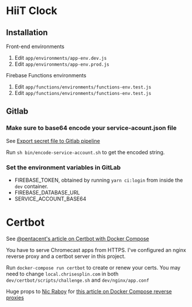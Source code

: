 # HiiT Clock

## Installation

Front-end environments

1. Edit `app/environments/app-env.dev.js`
2. Edit `app/environments/app-env.prod.js`

Firebase Functions environments

1. Edit `app/functions/environments/functions-env.test.js`
2. Edit `app/functions/environments/functions-env.test.js`

## Gitlab

### Make sure to base64 encode your service-acount.json file

See [Export secret file to Gitlab pipeline](https://medium.com/@michalkalita/export-secret-file-to-gitlab-pipeline-75789eee35bd)

Run `sh bin/encode-service-account.sh` to get the encoded string.

### Set the environment variables in GitLab

- FIREBASE_TOKEN, obtained by running `yarn ci:login` from inside the `dev` container.
- FIREBASE_DATABASE_URL
- SERVICE_ACCOUNT_BASE64

# Certbot

See [@pentacent's article on Certbot with Docker Compose](https://medium.com/@pentacent/nginx-and-lets-encrypt-with-docker-in-less-than-5-minutes-b4b8a60d3a71)

You have to serve Chromecast apps from HTTPS. I've configured an nginx reverse proxy and a certbot server in this project.

Run `docker-compose run certbot` to create or renew your certs. You may need to change `local.chrisesplin.com` in both `dev/certbot/scripts/challenge.sh` and `dev/nginx/app.conf`

Huge props to [Nic Raboy](https://twitter.com/nraboy) for [this article on Docker Compose reverse proxies](https://www.thepolyglotdeveloper.com/2017/03/nginx-reverse-proxy-containerized-docker-applications/)
